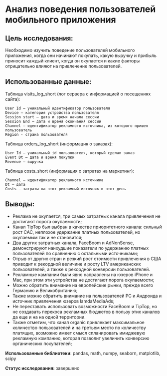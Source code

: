 # Анализ поведения пользователей мобильного приложения

## Цель исследования:

Необходимо изучить поведение пользователей мобильного приложения, когда они начинают покупать, какую выручку и прибыль приносит каждый клиент, когда он окупается и какие факторы отрицательно влияют на привлечение пользователей.

## Использованные данные:

Таблица visits_log_short (лог сервера с информацией о посещениях сайта):

    User Id — уникальный идентификатор пользователя
    Device — категория устройства пользователя
    Session start — дата и время начала сессии
    Session End — дата и время окончания сессии
    Channel — идентификатор рекламного источника, из которого пришел пользователь
    Region - страна пользователя
    
Таблица orders_log_short (информация о заказах):

    User Id — уникальный id пользователя, который сделал заказ
    Event Dt — дата и время покупки
    Revenue — выручка

Таблица costs_short (информация о затратах на маркетинг):

    Channel — идентификатор рекламного источника
    Dt — дата
    Costs — затраты на этот рекламный источник в этот день

## Выводы:

- Реклама не окупается, три самых затратных канала привлечения не достигают порога окупаемости;
- Канал TipTop был выбран в качестве приоритетного канала: сильный рост CAC, неплохое удержание платных пользователей, но окупаемым так и не становится;
- Два других затратных канала, FaceBoom и AdNonSense, демонстрируют наихудшие показатели по удержанию платных пользователей по сравнению с остальными источниками;
- Отрыв от других стран и резкий рост стоимости привлечения в США приводит к рекордной величине и росту LTV американских пользователей, а также к рекордной конверсии пользователей. 
- Рекламные кампании были явно направлены на юзеров iPhone и Mac, при этом эти устройства не достигают порога окупаемости;
- Можно обратить внимание на европейские рынки, прежде всего Германию и Великобританию;
- Также можно обратить внимание на пользователей PC и Андроида и источник привлечения юзеров lamdaMediaAds;
- Не переставать использовать возможности FaceBoom  и TipTop, но не создавать перекоса рекламных бюджетов в пользу этих каналов да еще и на на одной территории.
- Также отметим, что канал organic привлекает максимальное количество пользователей и на третьем место по количеству платящих, возможно имеет смысл спланировать имиджевую рекламную компанию, которая позволит увеличить конверсию органических покупателей;

**Использованные библиотеки**: pandas, math, numpy, seaborn, matplotlib, scipy

**Статус исследования:** завершено
